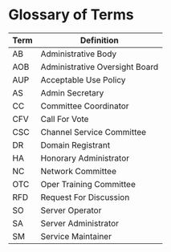 # Glossary of Terms

| Term | Definition                     |
|------|--------------------------------|
| AB   | Administrative Body            |
| AOB  | Administrative Oversight Board |
| AUP  | Acceptable Use Policy          |
| AS   | Admin Secretary                |
| CC   | Committee Coordinator          |
| CFV  | Call For Vote                  |
| CSC  | Channel Service Committee      |
| DR   | Domain Registrant              |
| HA   | Honorary Administrator         |
| NC   | Network Committee              |
| OTC  | Oper Training Committee        |
| RFD  | Request For Discussion         |
| SO   | Server Operator                |
| SA   | Server Administrator           |
| SM   | Service Maintainer             |
